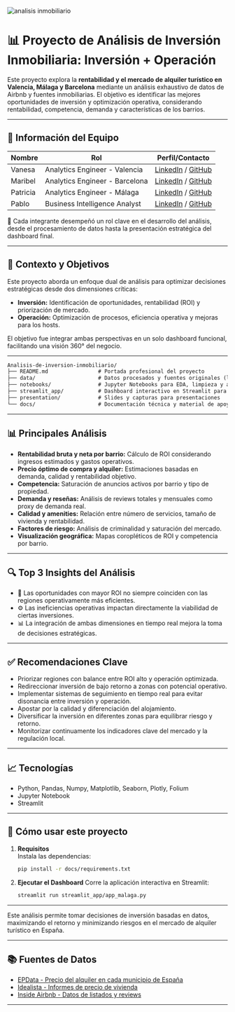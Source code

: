 ![analisis inmobiliario](https://github.com/user-attachments/assets/8c08a0d6-6c09-455a-8a27-1d417fbdf238)

# 📊 Proyecto de Análisis de Inversión Inmobiliaria: Inversión + Operación

Este proyecto explora la **rentabilidad y el mercado de alquiler turístico en Valencia, Málaga y Barcelona** mediante un análisis exhaustivo de datos de Airbnb y fuentes inmobiliarias. El objetivo es identificar las mejores oportunidades de inversión y optimización operativa, considerando rentabilidad, competencia, demanda y características de los barrios.

---

## 👥 Información del Equipo

| Nombre    | Rol                        | Perfil/Contacto                                                                 |
|-----------|----------------------------|---------------------------------------------------------------------------------|
| Vanesa    | Analytics Engineer - Valencia| [LinkedIn](https://www.linkedin.com/in/vanesa-fernandez-pomer/) / [GitHub](https://github.com/vfpomer) |
| Maribel   | Analytics Engineer - Barcelona| [LinkedIn](https://www.linkedin.com/) / [GitHub](https://github.com/Maribelgarcia-art) |                                                  
| Patricia  | Analytics Engineer - Málaga  | [LinkedIn](https://www.linkedin.com/in/patricia-jaquez/) / [GitHub](https://github.com/patriciajaquez) |
| Pablo     | Business Intelligence Analyst | [LinkedIn](https://www.linkedin.com/in/pablo-anchustegui-mezquita/) / [GitHub](https://github.com/anchuslol) |

🔗 Cada integrante desempeñó un rol clave en el desarrollo del análisis, desde el procesamiento de datos hasta la presentación estratégica del dashboard final.

---

## 🧠 Contexto y Objetivos

Este proyecto aborda un enfoque dual de análisis para optimizar decisiones estratégicas desde dos dimensiones críticas:

- **Inversión:** Identificación de oportunidades, rentabilidad (ROI) y priorización de mercado.
- **Operación:** Optimización de procesos, eficiencia operativa y mejoras para los hosts.

El objetivo fue integrar ambas perspectivas en un solo dashboard funcional, facilitando una visión 360° del negocio.

---

```markdown
Analisis-de-inversion-inmobiliario/
├── README.md                # Portada profesional del proyecto
├── data/                    # Datos procesados y fuentes originales (listados, precios, crimen, geojson de barrios)
├── notebooks/               # Jupyter Notebooks para EDA, limpieza y análisis avanzado
├── streamlit_app/           # Dashboard interactivo en Streamlit para visualización y toma de decisiones
├── presentation/            # Slides y capturas para presentaciones
└── docs/                    # Documentación técnica y material de apoyo
```

---

## 📊 Principales Análisis

- **Rentabilidad bruta y neta por barrio:** Cálculo de ROI considerando ingresos estimados y gastos operativos.
- **Precio óptimo de compra y alquiler:** Estimaciones basadas en demanda, calidad y rentabilidad objetivo.
- **Competencia:** Saturación de anuncios activos por barrio y tipo de propiedad.
- **Demanda y reseñas:** Análisis de reviews totales y mensuales como proxy de demanda real.
- **Calidad y amenities:** Relación entre número de servicios, tamaño de vivienda y rentabilidad.
- **Factores de riesgo:** Análisis de criminalidad y saturación del mercado.
- **Visualización geográfica:** Mapas coropléticos de ROI y competencia por barrio.

---

## 🔍 Top 3 Insights del Análisis

- 🚀 Las oportunidades con mayor ROI no siempre coinciden con las regiones operativamente más eficientes.
- ⚙️ Las ineficiencias operativas impactan directamente la viabilidad de ciertas inversiones.
- 📊 La integración de ambas dimensiones en tiempo real mejora la toma de decisiones estratégicas.

---

## ✅ Recomendaciones Clave

- Priorizar regiones con balance entre ROI alto y operación optimizada.
- Redireccionar inversión de bajo retorno a zonas con potencial operativo.
- Implementar sistemas de seguimiento en tiempo real para evitar disonancia entre inversión y operación.
- Apostar por la calidad y diferenciación del alojamiento.
- Diversificar la inversión en diferentes zonas para equilibrar riesgo y retorno.
- Monitorizar continuamente los indicadores clave del mercado y la regulación local.

---

## 📈 Tecnologías
- Python, Pandas, Numpy, Matplotlib, Seaborn, Plotly, Folium
- Jupyter Notebook
- Streamlit

---

## 🚀 Cómo usar este proyecto

1. **Requisitos**  
   Instala las dependencias:
   ```sh
   pip install -r docs/requirements.txt
   ```

2. **Ejecutar el Dashboard**
   Corre la aplicación interactiva en Streamlit:
   ```sh
   streamlit run streamlit_app/app_malaga.py
   ```

---

Este análisis permite tomar decisiones de inversión basadas en datos, maximizando el retorno y minimizando riesgos en el mercado de alquiler turístico en España.

---

## 📚 Fuentes de Datos

- [EPData - Precio del alquiler en cada municipio de España](https://www.epdata.es/datos/precio-alquiler-cada-municipio-espana-estadisticas-datos-graficos/)
- [Idealista - Informes de precio de vivienda](https://www.idealista.com/sala-de-prensa/informes-precio-vivienda/)
- [Inside Airbnb - Datos de listados y reviews](https://insideairbnb.com/get-the-data/)

---
